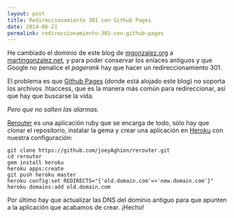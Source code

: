 ```yaml
---
layout: post
title: Redireccionamiento 301 con Github Pages
date: 2014-06-21
permalink: redireccionamiento-301-con-github-pages
---
```

He cambiado el dominio de este blog de [mgonzalez.org](http://mgonzalez.org) a [martingonzalez.net](http://martingonzalez.net), y para poder conservar los enlaces antiguos y que Google no penalice el _pagerank_ hay que hacer un redireccionamiento 301.

El problema es que [Github Pages](https://pages.github.com/) (donde está alojado este blog) no soporta los archivos .htaccess, que es la manera más común para redireccionar, así que hay que buscarse la vida. 

_Pero que no salten las alarmas._

[Rerouter](https://github.com/joeyAghion/rerouter) es una aplicación ruby que se encarga de todo, sólo hay que clonar el repositorio, instalar la gema y crear una aplicación en [Heroku](https://heroku.com) con nuestra configuración:

    git clone https://github.com/joeyAghion/rerouter.git
    cd rerouter
    gem install heroku
    heroku apps:create
    git push heroku master
    heroku config:set REDIRECTS="{'old.domain.com'=>'new.domain.com'}"
    heroku domains:add old.domain.com

<p></p>

Por último hay que actualizar las DNS del dominio antiguo para que apunten a la aplicación que acabamos de crear. ¡Hecho!